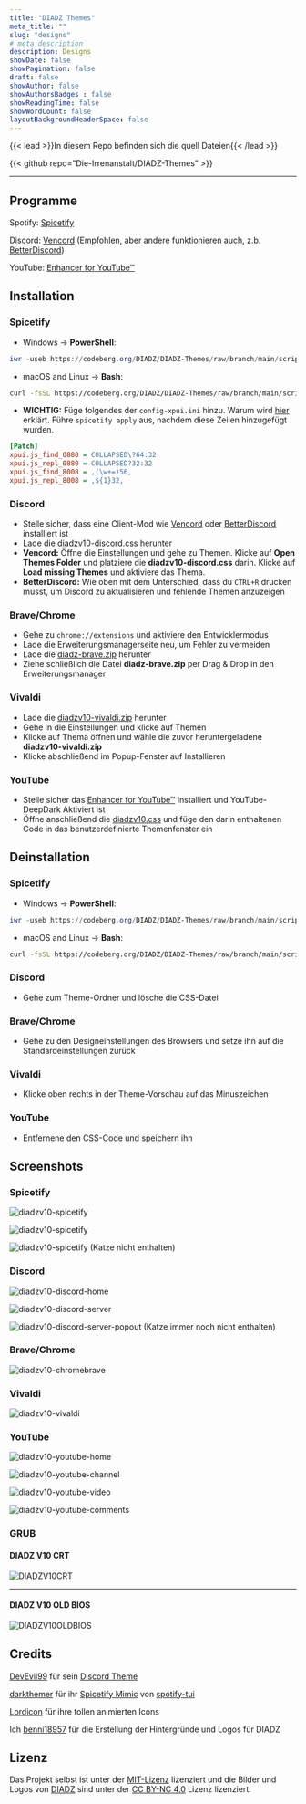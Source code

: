 ```yaml
---
title: "DIADZ Themes"
meta_title: ""
slug: "designs"
# meta description
description: Designs
showDate: false
showPagination: false
draft: false
showAuthor: false
showAuthorsBadges : false
showReadingTime: false
showWordCount: false
layoutBackgroundHeaderSpace: false
---
```


<link href="/css/privacy.css" rel="stylesheet"></link>

{{< lead >}}In diesem Repo befinden sich die quell Dateien{{< /lead >}}

{{< github repo="Die-Irrenanstalt/DIADZ-Themes" >}}

---

## Programme

Spotify: [Spicetify](https://spicetify.app/)

Discord: [Vencord](https://vencord.dev/) (Empfohlen, aber andere funktionieren auch, z.b. [BetterDiscord](https://betterdiscord.app/))

YouTube: [Enhancer for YouTube™](https://www.mrfdev.com/enhancer-for-youtube)

## Installation

### Spicetify

- Windows -> **PowerShell**:

```powershell
iwr -useb https://codeberg.org/DIADZ/DIADZ-Themes/raw/branch/main/scripts/spicetify/install.ps1 | iex
```

- macOS and Linux -> **Bash**:

```bash
curl -fsSL https://codeberg.org/DIADZ/DIADZ-Themes/raw/branch/main/scripts/spicetify/install.sh | sh
```

* **WICHTIG:** Füge folgendes der `config-xpui.ini` hinzu. Warum wird [hier](https://github.com/JulienMaille/spicetify-dynamic-theme#important) erklärt. Führe `spicetify apply` aus, nachdem diese Zeilen hinzugefügt wurden.

```ini
[Patch]
xpui.js_find_0880 = COLLAPSED\?64:32
xpui.js_repl_0880 = COLLAPSED?32:32
xpui.js_find_8008 = ,(\w+=)56,
xpui.js_repl_8008 = ,${1}32,
```

### Discord

- Stelle sicher, dass eine Client-Mod wie [Vencord](https://vencord.dev) oder [BetterDiscord](https://betterdiscord.app) installiert ist
- Lade die [diadzv10-discord.css](https://codeberg.org/DIADZ/DIADZ-Themes/raw/branch/main/themes/discord/diadzv10-discord.css) herunter
- **Vencord:** Öffne die Einstellungen und gehe zu Themen. Klicke auf **Open Themes Folder** und platziere die **diadzv10-discord.css** darin. Klicke auf **Load missing Themes** und aktiviere das Thema.
- **BetterDiscord:** Wie oben mit dem Unterschied, dass du ```CTRL+R``` drücken musst, um Discord zu aktualisieren und fehlende Themen anzuzeigen

### Brave/Chrome

- Gehe zu ```chrome://extensions``` und aktiviere den Entwicklermodus
- Lade die Erweiterungsmanagerseite neu, um Fehler zu vermeiden
- Lade die [diadz-brave.zip](https://codeberg.org/DIADZ/DIADZ-Themes/raw/branch/main/themes/brave-chrome/diadzv10-brave.zip) herunter
- Ziehe schließlich die Datei **diadz-brave.zip** per Drag & Drop in den Erweiterungsmanager

### Vivaldi

- Lade die [diadzv10-vivaldi.zip](https://codeberg.org/DIADZ/DIADZ-Themes/raw/branch/main/themes/vivaldi/diadzv10-vivaldi.zip) herunter
- Gehe in die Einstellungen und klicke auf Themen
- Klicke auf Thema öffnen und wähle die zuvor heruntergeladene **diadzv10-vivaldi.zip**
- Klicke abschließend im Popup-Fenster auf Installieren

### YouTube

- Stelle sicher das [Enhancer for YouTube™](https://www.mrfdev.com/enhancer-for-youtube) Installiert und YouTube-DeepDark Aktiviert ist
- Öffne anschließend die [diadzv10.css](https://codeberg.org/DIADZ/DIADZ-Themes/raw/branch/main/themes/youtube/diadzv10.css) und füge den darin enthaltenen Code in das benutzerdefinierte Themenfenster ein

## Deinstallation

### Spicetify

- Windows -> **PowerShell**:

```powershell
iwr -useb https://codeberg.org/DIADZ/DIADZ-Themes/raw/branch/main/scripts/spicetify/uninstall.ps1 | iex
```

- macOS and Linux -> **Bash**:

```bash
curl -fsSL https://codeberg.org/DIADZ/DIADZ-Themes/raw/branch/main/scripts/spicetify/uninstall.sh | sh
```

### Discord

- Gehe zum Theme-Ordner und lösche die CSS-Datei

### Brave/Chrome

- Gehe zu den Designeinstellungen des Browsers und setze ihn auf die Standardeinstellungen zurück

### Vivaldi

- Klicke oben rechts in der Theme-Vorschau auf das Minuszeichen

### YouTube

- Entfernene den CSS-Code und speichern ihn

## Screenshots

### Spicetify

![diadzv10-spicetify](https://codeberg.org/DIADZ/DIADZ-Themes/raw/branch/main/screenshots/diadzv10-spicetify.webp)

![diadzv10-spicetify](https://codeberg.org/DIADZ/DIADZ-Themes/raw/branch/main/screenshots/diadzv10-spicetify2.webp)

![diadzv10-spicetify](https://codeberg.org/DIADZ/DIADZ-Themes/raw/branch/main/screenshots/diadzv10-spicetify3.webp)
(Katze nicht enthalten)

### Discord

![diadzv10-discord-home](https://codeberg.org/DIADZ/DIADZ-Themes/raw/branch/main/screenshots/diadzv10-discord-home.webp)

![diadzv10-discord-server](https://codeberg.org/DIADZ/DIADZ-Themes/raw/branch/main/screenshots/diadzv10-discord-server.webp)

![diadzv10-discord-server-popout](https://codeberg.org/DIADZ/DIADZ-Themes/raw/branch/main/screenshots/diadzv10-discord-server-popout.webp)
(Katze immer noch nicht enthalten)

### Brave/Chrome

![diadzv10-chromebrave](https://codeberg.org/DIADZ/DIADZ-Themes/raw/branch/main/screenshots/diadzv10-chromebrave.webp)

### Vivaldi

![diadzv10-vivaldi](https://codeberg.org/DIADZ/DIADZ-Themes/raw/branch/main/screenshots/diadzv10-vivaldi.webp)

### YouTube

![diadzv10-youtube-home](https://codeberg.org/DIADZ/DIADZ-Themes/raw/branch/main/screenshots/diadzv10-youtube-home.webp)

![diadzv10-youtube-channel](https://codeberg.org/DIADZ/DIADZ-Themes/raw/branch/main/screenshots/diadzv10-youtube-channel.webp)

![diadzv10-youtube-video](https://codeberg.org/DIADZ/DIADZ-Themes/raw/branch/main/screenshots/diadzv10-youtube-video.webp)

![diadzv10-youtube-comments](https://codeberg.org/DIADZ/DIADZ-Themes/raw/branch/main/screenshots/diadzv10-youtube-comments.webp)

### GRUB

#### DIADZ V10 CRT

![DIADZV10CRT](https://codeberg.org/DIADZ/DIADZ-Themes/raw/branch/main/screenshots/DIADZV10CRT.webp)

---

#### DIADZ V10 OLD BIOS

![DIADZV10OLDBIOS](https://codeberg.org/DIADZ/DIADZ-Themes/raw/branch/main/screenshots/DIADZV10OLDBIOS.webp)

## Credits

[DevEvil99](https://github.com/DevEvil99) für sein [Discord Theme](https://github.com/DevEvil99/Azurite-Discord-Theme)

[darkthemer](https://github.com/darkthemer/) für ihr [Spicetify Mimic](https://github.com/spicetify/spicetify-themes/tree/master/text) von [spotify-tui](https://github.com/Rigellute/spotify-tui)

[Lordicon](https://lordicon.com) für ihre tollen animierten Icons

Ich [benni18957](https://benni18957.de) für die Erstellung der Hintergründe und Logos für DIADZ

## Lizenz

Das Projekt selbst ist unter der [MIT-Lizenz](https://codeberg.org/DIADZ/DIADZ-Themes/src/branch/main/LICENSE) lizenziert und die Bilder und Logos von [DIADZ](https://diadz.de) sind unter der [CC BY-NC 4.0](https://creativecommons.org/licenses/by-nc/4.0/) Lizenz lizenziert.
